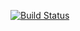 [![Build Status](https://travis-ci.org/rjturek/httpsvr.svg?branch=master)](https://travis-ci.org/rjturek/httpsvr)


